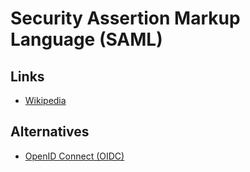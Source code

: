 # Security Assertion Markup Language (SAML)

<!--
https://app.pluralsight.com/course-player?courseId=ff38df0d-d8d0-4ed3-b7ee-18894e10ffef

https://medium.com/@robert.broeckelmann/saml2-vs-jwt-a-comparison-254bafd98e6
https://medium.com/@robert.broeckelmann/saml2-vs-jwt-understanding-oauth2-4abde9e7ec8b
https://security.stackexchange.com/questions/82587/what-are-the-differences-between-json-web-tokens-saml-and-oauth-2
-->

## Links

- [Wikipedia](https://en.wikipedia.org/wiki/Security_Assertion_Markup_Language)

## Alternatives

- [OpenID Connect (OIDC)](/openid.md)

<!-- ##

- SAML-P
- WS-Trust
- WS-Federation -->

<!-- ##

- Simple Object Access Protocol (SOAP)
- Representational State Transfer (REST)
- Remote Procedure Call (RPC) -->
